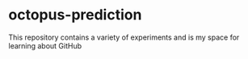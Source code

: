 # octopus-prediction
This repository contains a variety of experiments and is my space for learning about GitHub
